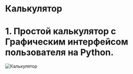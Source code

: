 # Калькулятор

# 1. Простой калькулятор с Графическим интерфейсом пользователя на Python.
![Калькулятор](https://github.com/AraHniDus/Python-Home-Work-7.git/main/Images/Калькулятор.png)
#
#
#
#


